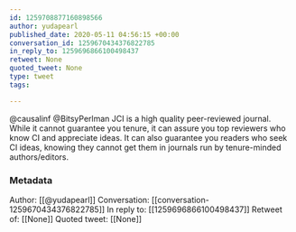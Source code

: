 ```yaml
---
id: 1259708877160898566
author: yudapearl
published_date: 2020-05-11 04:56:15 +00:00
conversation_id: 1259670434376822785
in_reply_to: 1259696866100498437
retweet: None
quoted_tweet: None
type: tweet
tags:

---
```


@causalinf @BitsyPerlman JCI is a high quality peer-reviewed journal. While it cannot guarantee you tenure, it can assure you top reviewers who know CI and appreciate ideas. It can also guarantee you readers who seek CI ideas, knowing they cannot get them in journals run by tenure-minded authors/editors.

### Metadata

Author: [[@yudapearl]]
Conversation: [[conversation-1259670434376822785]]
In reply to: [[1259696866100498437]]
Retweet of: [[None]]
Quoted tweet: [[None]]
